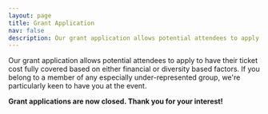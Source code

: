 ```yaml
---
layout: page
title: Grant Application
nav: false
description: Our grant application allows potential attendees to apply to have their ticket cost fully covered based on either financial or diversity based factors.
---
```


Our grant application allows potential attendees to apply to have their ticket cost fully covered based on either financial or diversity based factors. If you belong to a member of any especially under-represented group, we're particularly keen to have you at the event.

**Grant applications are now closed. Thank you for your interest!**